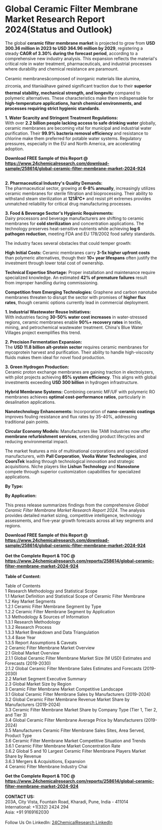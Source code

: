 <h1>Global Ceramic Filter Membrane Market Research Report 2024(Status and Outlook)</h1><p>The global <strong>ceramic filter membrane market</strong> is projected to grow from <strong>USD 300.36 million in 2023 to USD 364.96 million by 2029</strong>, registering a steady <strong>CAGR of 3.30% during the forecast period</strong>, according to a comprehensive new industry analysis. This expansion reflects the material's critical role in water treatment, pharmaceuticals, and industrial processes where durability and chemical resistance are paramount.</p><p>Ceramic membranesâcomposed of inorganic materials like alumina, zirconia, and titaniaâhave gained significant traction due to their <strong>superior thermal stability, mechanical strength, and longevity</strong> compared to polymeric alternatives. These characteristics make them indispensable for <strong>high-temperature applications, harsh chemical environments, and processes requiring strict hygienic standards</strong>.</p><p><strong>1. Water Scarcity and Stringent Treatment Regulations:</strong><br>
With over <strong>2.2 billion people lacking access to safe drinking water</strong> globally, ceramic membranes are becoming vital for municipal and industrial water purification. Their <strong>99.9% bacteria removal efficiency</strong> and resistance to chlorine make them preferred for potable water systems. Regulatory pressures, especially in the EU and North America, are accelerating adoption.</p><div><b>Download FREE Sample of this Report @ 
            <a href="https://www.24chemicalresearch.com/download-sample/258614/global-ceramic-filter-membrane-market-2024-924">
            https://www.24chemicalresearch.com/download-sample/258614/global-ceramic-filter-membrane-market-2024-924</a></b></div><br><p><strong>2. Pharmaceutical Industry's Quality Demands:</strong><br>
The pharmaceutical sector, growing at <strong>6-8% annually</strong>, increasingly utilizes ceramic membranes for sterile filtration and bioprocessing. Their ability to withstand steam sterilization at <strong>121Â°C+</strong> and resist pH extremes provides unmatched reliability for critical drug manufacturing processes.</p><p><strong>3. Food &amp; Beverage Sector's Hygienic Requirements:</strong><br>
Dairy processors and beverage manufacturers are shifting to ceramic membranes for <strong>cold sterilization</strong> and concentration applications. The technology preserves heat-sensitive nutrients while achieving <strong>log 6 pathogen reduction</strong>, meeting FDA and EU 178/2002 food safety standards.</p><p>The industry faces several obstacles that could temper growth:</p><p><strong>High Initial Costs:</strong> Ceramic membranes carry <strong>3-5x higher upfront costs</strong> than polymeric alternatives, though their <strong>10+ year lifespans</strong> often justify the investment through lower total cost of ownership.</p><p><strong>Technical Expertise Shortage:</strong> Proper installation and maintenance require specialized knowledge. An estimated <strong>42% of premature failures</strong> result from improper handling during commissioning.</p><p><strong>Competition from Emerging Technologies:</strong> Graphene and carbon nanotube membranes threaten to disrupt the sector with promises of <strong>higher flux rates</strong>, though ceramic options currently lead in commercial deployment.</p><p><strong>1. Industrial Wastewater Reuse Initiatives:</strong><br>
With industries facing <strong>30-50% water cost increases</strong> in water-stressed regions, ceramic membranes enable <strong>90%+ recovery rates</strong> in textile, mining, and petrochemical wastewater treatment. China's Blue Water Villages project exemplifies this trend.</p><p><strong>2. Precision Fermentation Expansion:</strong><br>
The <strong>USD 11.8 billion alt-protein sector</strong> requires ceramic membranes for mycoprotein harvest and purification. Their ability to handle high-viscosity fluids makes them ideal for novel food production.</p><p><strong>3. Green Hydrogen Production:</strong><br>
Ceramic proton exchange membranes are gaining traction in electrolyzers, with pilot projects achieving <strong>85% system efficiency</strong>. This aligns with global investments exceeding <strong>USD 300 billion</strong> in hydrogen infrastructure.</p><p><strong>Hybrid Membrane Systems:</strong> Combining ceramic MF/UF with polymeric RO membranes achieves <strong>optimal cost-performance ratios</strong>, particularly in desalination applications.</p><p><strong>Nanotechnology Enhancements:</strong> Incorporation of <strong>nano-ceramic coatings</strong> improves fouling resistance and flux rates by 35-40%, addressing traditional pain points.</p><p><strong>Circular Economy Models:</strong> Manufacturers like TAMI Industries now offer <strong>membrane refurbishment services</strong>, extending product lifecycles and reducing environmental impact.</p><p>The market features a mix of multinational corporations and specialized manufacturers, with <strong>Pall Corporation</strong>, <strong>Veolia Water Technologies</strong>, and <strong>CoorsTek</strong> leading through technological innovation and strategic acquisitions. Niche players like <strong>Lishun Technology</strong> and <strong>Nanostone</strong> compete through superior customization capabilities for specialized applications.</p><p><strong>By Type:</strong></p><p><strong>By Application:</strong></p><p>This press release summarizes findings from the comprehensive <em>Global Ceramic Filter Membrane Market Research Report 2024</em>. The analysis provides detailed market sizing, competitive intelligence, technology assessments, and five-year growth forecasts across all key segments and regions.</p><div><b>Download FREE Sample of this Report @ 
            <a href="https://www.24chemicalresearch.com/download-sample/258614/global-ceramic-filter-membrane-market-2024-924">
            https://www.24chemicalresearch.com/download-sample/258614/global-ceramic-filter-membrane-market-2024-924</a></b></div><br><div><b>Get the Complete Report & TOC @ 
            <a href="https://www.24chemicalresearch.com/reports/258614/global-ceramic-filter-membrane-market-2024-924">
            https://www.24chemicalresearch.com/reports/258614/global-ceramic-filter-membrane-market-2024-924</a></b></div><br>
            <b>Table of Content:</b><p>Table of Contents<br />
1 Research Methodology and Statistical Scope<br />
1.1 Market Definition and Statistical Scope of Ceramic Filter Membrane<br />
1.2 Key Market Segments<br />
1.2.1 Ceramic Filter Membrane Segment by Type<br />
1.2.2 Ceramic Filter Membrane Segment by Application<br />
1.3 Methodology & Sources of Information<br />
1.3.1 Research Methodology<br />
1.3.2 Research Process<br />
1.3.3 Market Breakdown and Data Triangulation<br />
1.3.4 Base Year<br />
1.3.5 Report Assumptions & Caveats<br />
2 Ceramic Filter Membrane Market Overview<br />
2.1 Global Market Overview<br />
2.1.1 Global Ceramic Filter Membrane Market Size (M USD) Estimates and Forecasts (2019-2030)<br />
2.1.2 Global Ceramic Filter Membrane Sales Estimates and Forecasts (2019-2030)<br />
2.2 Market Segment Executive Summary<br />
2.3 Global Market Size by Region<br />
3 Ceramic Filter Membrane Market Competitive Landscape<br />
3.1 Global Ceramic Filter Membrane Sales by Manufacturers (2019-2024)<br />
3.2 Global Ceramic Filter Membrane Revenue Market Share by Manufacturers (2019-2024)<br />
3.3 Ceramic Filter Membrane Market Share by Company Type (Tier 1, Tier 2, and Tier 3)<br />
3.4 Global Ceramic Filter Membrane Average Price by Manufacturers (2019-2024)<br />
3.5 Manufacturers Ceramic Filter Membrane Sales Sites, Area Served, Product Type<br />
3.6 Ceramic Filter Membrane Market Competitive Situation and Trends<br />
3.6.1 Ceramic Filter Membrane Market Concentration Rate<br />
3.6.2 Global 5 and 10 Largest Ceramic Filter Membrane Players Market Share by Revenue<br />
3.6.3 Mergers & Acquisitions, Expansion<br />
4 Ceramic Filter Membrane Industry Chai</p><div><b>Get the Complete Report & TOC @ 
            <a href="https://www.24chemicalresearch.com/reports/258614/global-ceramic-filter-membrane-market-2024-924">
            https://www.24chemicalresearch.com/reports/258614/global-ceramic-filter-membrane-market-2024-924</a></b></div><br><b>CONTACT US:</b><br>
            203A, City Vista, Fountain Road, Kharadi, Pune, India - 411014<br>
            International: +1(332) 2424 294<br>
            Asia: +91 9169162030 <br><br>
            Follow Us On LinkedIn: <a href="https://www.linkedin.com/company/24chemicalresearch/">24ChemicalResearch LinkedIn</a>